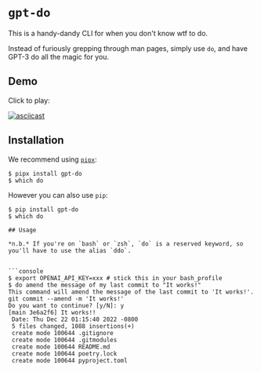 # `gpt-do`

This is a handy-dandy CLI for when you don't know wtf to do.

Instead of furiously grepping through man pages, simply use `do`, and have GPT-3 do all the magic for you.

## Demo

Click to play:

[![asciicast](https://asciinema.org/a/oXRkVfVsxvUFq4SFjrstgsZck.png)](https://asciinema.org/a/oXRkVfVsxvUFq4SFjrstgsZck?i=0.5&autoplay=1)

## Installation

We recommend using [`pipx`](https://pypa.github.io/pipx/):

```console
$ pipx install gpt-do
$ which do
```

However you can also use `pip`:

```console
$ pip install gpt-do
$ which do
```

```
## Usage

*n.b.* If you're on `bash` or `zsh`, `do` is a reserved keyword, so you'll have to use the alias `ddo`.


```console
$ export OPENAI_API_KEY=xxx # stick this in your bash_profile
$ do amend the message of my last commit to "It works!"
This command will amend the message of the last commit to 'It works!'.
git commit --amend -m 'It works!'
Do you want to continue? [y/N]: y
[main 3e6a2f6] It works!!
 Date: Thu Dec 22 01:15:40 2022 -0800
 5 files changed, 1088 insertions(+)
 create mode 100644 .gitignore
 create mode 100644 .gitmodules
 create mode 100644 README.md
 create mode 100644 poetry.lock
 create mode 100644 pyproject.toml
```
